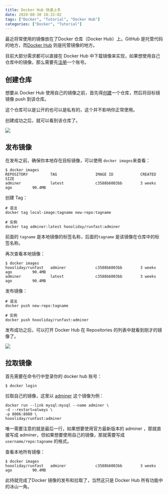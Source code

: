 ```yaml
---
title: Docker Hub 快速上手
date: 2020-08-30 18:32:02
tags: ["Docker", "Tutorial", "Docker Hub"]
categories: ["Docker", "Tutorial"]
---
```


最近将常使用的镜像放在了Docker 仓库（Docker Hub）上。GitHub 是托管代码的地方，而[Docker Hub](https://hub.docker.com/) 则是托管镜像的地方。

<!-- more -->

目前大部分需求都可以直接在 Docker Hub 中下载镜像来实现，如果想使用自己仓库中的镜像，那么需要先[注册](https://hub.docker.com/)一个账号。

## 创建仓库
想要从 Docker Hub 使用自己的镜像之前，首先得[创建](https://hub.docker.com/repository/create)一个仓库，然后将目标镜镜像 push 到该仓库。

这个仓库可以是公开的也可以是私有的，这个并不影响你正常使用。

创建成功之后，就可以看到该仓库了。

![](https://cdn.jsdelivr.net/gh/0xAiKang/CDN/blog/images/20200830180907.png)

## 发布镜像
在发布之前，确保你本地存在目标镜像，可以使用 `docker images`来查看：

```
$ docker images
REPOSITORY          TAG                 IMAGE ID            CREATED             SIZE
adminer             latest              c3588b6003bb        3 weeks ago         90.4MB
```

创建 Tag：
```
# 语法
docker tag local-image:tagname new-repo:tagname

# 实例
docker tag adminer:latest hoooliday/runfast:adminer
```
前面的 `tagname` 是本地镜像的标签名称，后面的`tagname` 是该镜像在仓库中的标签名称。

再次查看本地镜像：
```
$ docker images
hoooliday/runfast   adminer             c3588b6003bb        3 weeks ago         90.4MB
adminer             latest              c3588b6003bb        3 weeks ago         90.4MB
```

发布镜像：
```
# 语法
docker push new-repo:tagname

# 实例
docker push hoooliday/runfast:adminer
```

发布成功之后，可以打开 Docker Hub 在 Repositories 的列表中就看到刚才的镜像了。

![](https://cdn.jsdelivr.net/gh/0xAiKang/CDN/blog/images/20200830181829.png)

## 拉取镜像

首先需要在命令行中登录你的 docker hub 账号：
```
$ docker login
```

拉取自己的镜像，这里以 [adminer](https://hub.docker.com/_/adminer) 这个镜像为例：
```
docker run --link mysql:mysql --name adminer \
-d --restart=always \
-p 8006:8080 \
hoooliday/runfast:adminer
```
唯一需要注意的就是最后一行，如果想要使用官方最新版本的 adminer ，那就直接写成 adminer，但如果想要使用自己的镜像，那就需要写成 `username/repo:tagname` 的格式。

查看本地所有镜像：
```
$ docker images
hoooliday/runfast   adminer             c3588b6003bb        3 weeks ago         90.4MB
```

此持就完成了Docker 镜像的发布和拉取了，当然这只是 Docker Hub 所有功能中的冰山一角。
